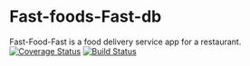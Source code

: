 # Fast-foods-Fast-db
Fast-Food-Fast is a food delivery service app for a restaurant.
[![Coverage Status](https://coveralls.io/repos/github/kizzanaome/Fast-foods-Fast-db/badge.svg?branch=ft-challenge3)](https://coveralls.io/github/kizzanaome/Fast-foods-Fast-db?branch=ft-challenge3)
[![Build Status](https://travis-ci.org/kizzanaome/Fast-foods-Fast-db.svg?branch=ft-challenge3)](https://travis-ci.org/kizzanaome/Fast-foods-Fast-db)
